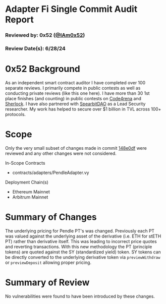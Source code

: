 # Adapter Fi Single Commit Audit Report

### Reviewed by: 0x52 ([@IAm0x52](https://twitter.com/IAm0x52))

### Review Date(s): 6/28/24

# 0x52 Background

As an independent smart contract auditor I have completed over 100 separate reviews. I primarily compete in public contests as well as conducting private reviews (like this one here). I have more than 30 1st place finishes (and counting) in public contests on [Code4rena](https://code4rena.com/@0x52) and [Sherlock](https://audits.sherlock.xyz/watson/0x52). I have also partnered with [SpearbitDAO](https://cantina.xyz/u/iam0x52) as a Lead Security researcher. My work has helped to secure over $1 billion in TVL across 100+ protocols.

# Scope

Only the very small subset of changes made in commit [148e0df](https://github.com/adapter-fi/AdapterVault/commit/148e0df4aabc104ac0ec913897dd2ccc3b67ba10) were reviewed and any other changes were not considered.

In-Scope Contracts

- contracts/adapters/PendleAdapter.vy

Deployment Chain(s)

- Ethereum Mainnet
- Arbitrum Mainnet

# Summary of Changes

The underlying pricing for Pendle PT's was changed. Previously each PT was valued against the underlying asset of the derivative (i.e. ETH for stETH PT) rather than derivative itself. This was leading to incorrect price quotes and reverting transactions. With this new methodology the PT (principle tokens) are quoted against the SY (standardized yield) token. SY tokens can be directly converted to the underlying derivative token via `previewWithdraw` or `previewDeposit` allowing proper pricing.

# Summary of Review

No vulnerabilities were found to have been introduced by these changes.
